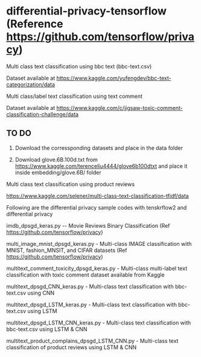 # differential-privacy-tensorflow  (Reference https://github.com/tensorflow/privacy)

Multi class text classification using bbc text (bbc-text.csv)

Dataset available at https://www.kaggle.com/yufengdev/bbc-text-categorization/data


Multi class/label text classification using text comment

Dataset available at https://www.kaggle.com/c/jigsaw-toxic-comment-classification-challenge/data


TO DO
------

1. Download the corressponding datasets and place in the data folder

2. Download glove.6B.100d.txt from https://www.kaggle.com/terenceliu4444/glove6b100dtxt and place it inside embedding/glove.6B/ folder



Multi class text classification using product reviews 

https://www.kaggle.com/selener/multi-class-text-classification-tfidf/data


Following are the differential privacy sample codes with tenskrflow2 and differential privacy


imdb_dpsgd_keras.py -- Movie Reviews Binary Classification (Ref https://github.com/tensorflow/privacy)

multi_image_mnist_dpsgd_keras.py - Multi-class IMAGE classification with MNIST, fashion_MNSIT, and CIFAR datasets (Ref https://github.com/tensorflow/privacy)

multitext_comment_toxicity_dpsgd_keras.py - Multi-class multi-label text classification with toxic comment dataset available from Kaggle

multitext_dpsgd_CNN_keras.py - Multi-class text classification with bbc-text.csv using CNN

multitext_dpsgd_LSTM_keras.py - Multi-class text classification with bbc-text.csv using LSTM

multitext_dpsgd_LSTM_CNN_keras.py - Multi-class text classification with bbc-text.csv using LSTM & CNN

multitext_product_complains_dpsgd_LSTM_CNN.py - Multi-class text classification of product reviews using LSTM & CNN



